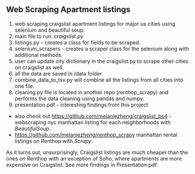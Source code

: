 ## Web Scraping Apartment listings

1. web scraping craigslist apartment listings for major us cities using selenium and beautiful soup.
2. main file to run: <i>craigslist.py</i>
3. listings.py - creates a class for fields to be scraped.
4. selenium_scrapers - creates a scraper class for the selenium along with additional methods.
5. user can update city dictionary in the craigslist.py to scrape other cities on craigslist as well.
6. all the data are saved in /data folder.
7. combine_data_to_tsv.py will combine all the listings from all cities into one file.
8. cleaning.py file is located in another repo (renthop_scrapy) and performs the data cleaning using pandas and numpy.
9. presentation.pdf - interesting findings from this project

- also check out https://github.com/melaniezheng/craigslist_bs4 - webscraping nyc manhattan listing for each neighborhoods with <i>BeautifulSoup</i>.
- https://github.com/melaniezheng/renthop_scrapy manhattan rental listings on Renthop with <i>Scrapy</i>. 

As it turns out, unsurprisingly, Craigslist listings are much cheaper than the ones on Renthop with an exception of Soho, where apartments are more expensive on Craigslist. See more findings in Presentation.pdf.
